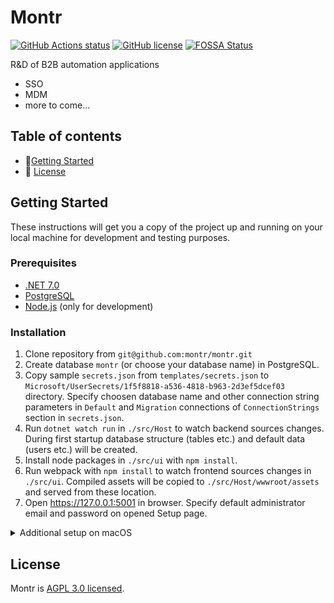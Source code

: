 # Montr

[![GitHub Actions status](https://github.com/montr/montr/workflows/build/badge.svg)](https://github.com/montr/montr) [![GitHub license](https://img.shields.io/badge/license-AGPL3.0-blue.svg)](https://github.com/montr/montr/blob/master/LICENSE) [![FOSSA Status](https://app.fossa.com/api/projects/git%2Bgithub.com%2Fmontr%2Fmontr.svg?type=shield)](https://app.fossa.com/projects/git%2Bgithub.com%2Fmontr%2Fmontr?ref=badge_shield)

R&D of B2B automation applications

* SSO
* MDM
* more to come...

## Table of contents

- 🚀[Getting Started](#getting-started)
- 🧾 [License](#license)

## Getting Started

These instructions will get you a copy of the project up and running on your local machine for development and testing purposes.

### Prerequisites

* [.NET 7.0](https://dotnet.microsoft.com/download)
* [PostgreSQL](https://www.postgresql.org/download/)
* [Node.js](https://nodejs.org/en/download/) (only for development)

### Installation

1. Clone repository from `git@github.com:montr/montr.git`
2. Create database `montr` (or choose your database name) in PostgreSQL.
3. Copy sample `secrets.json` from `templates/secrets.json` to `Microsoft/UserSecrets/1f5f8818-a536-4818-b963-2d3ef5dcef03` directory. Specify choosen database name and other connection string parameters in `Default` and `Migration` connections of `ConnectionStrings` section in `secrets.json`.
4. Run `dotnet watch run` in `./src/Host` to watch backend sources changes. During first startup database structure (tables etc.) and default data (users etc.) will be created.
5. Install node packages in `./src/ui` with `npm install`.
6. Run webpack with `npm install` to watch frontend sources changes in `./src/ui`. Compiled assets will be copied to `./src/Host/wwwroot/assets` and served from these location.
7. Open https://127.0.0.1:5001 in browser. Specify default administrator email and password on opened Setup page.

<details>
	<summary>Additional setup on macOS</summary>
	
In case of error `Unable to load shared library 'libgdiplus' or one of its dependencies.` when running app in macOS:
	
1. Install libgdiplus with `brew install mono-libgdiplus`
2. To fix web app link libgdiplus from install location `sudo ln -s /opt/homebrew/Cellar/mono-libgdiplus/6.1/lib/libgdiplus.dylib /usr/local/share/dotnet/shared/Microsoft.NETCore.App/6.0.0`
3. To fix unit tests link libgdiplus from install location `sudo ln -s /opt/homebrew/Cellar/mono-libgdiplus/6.1/lib/libgdiplus.dylib /usr/local/share/dotnet/shared/Microsoft.AspNetCore.App/6.0.0`
	
</details>

## License

Montr is [AGPL 3.0 licensed](./LICENSE).
